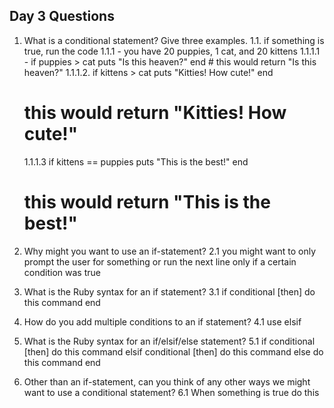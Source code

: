## Day 3 Questions

1. What is a conditional statement? Give three examples.
  1.1. if something is true, run the code
    1.1.1 - you have 20 puppies, 1 cat, and 20 kittens
      1.1.1.1 - if puppies > cat
        puts "Is this heaven?"
      end
       # this would return "Is this heaven?"
      1.1.1.2. if kittens > cat
      puts "Kitties! How cute!"
      end
      # this would return "Kitties! How cute!"
      1.1.1.3 if kittens == puppies
      puts "This is the best!"
      end
      # this would return "This is the best!"


2. Why might you want to use an if-statement?
  2.1 you might want to only prompt the user for something or run the next line only if a certain condition was true

3. What is the Ruby syntax for an if statement?
  3.1 if conditional [then]
    do this command
  end

4. How do you add multiple conditions to an if statement?
  4.1 use elsif

5. What is the Ruby syntax for an if/elsif/else statement?
    5.1 if conditional [then]
      do this command
    elsif conditional [then]
      do this command
    else
      do this command
    end

6. Other than an if-statement, can you think of any other ways we might want to use a conditional statement?
  6.1 When something is true do this
